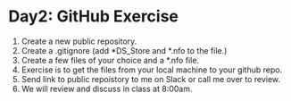 # Day2: GitHub Exercise
1. Create a new public repository.
2. Create a .gitignore (add *DS_Store and *.nfo to the file.)
3. Create a few files of your choice and a *.nfo file.
4. Exercise is to get the files from your local machine to your github repo.
5. Send link to public repoistory to me on Slack or call me over to review.
6. We will review and discuss in class at 8:00am.
